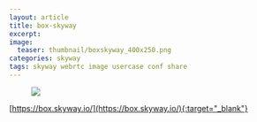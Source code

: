 ```yaml
---
layout: article
title: box-skyway
excerpt: 
image:
  teaser: thumbnail/boxskyway_400x250.png
categories: skyway
tags: skyway webrtc image usercase conf share
---
```


<figure>
	<a href="" target="_blank"><img src="{{ site.url | replace_first: 'http://', '//' | replace_first: 'https://', '//' }}{{ site.baseurl }}/images/pages/box-skyway.png"></a>
</figure>

[https://box.skyway.io/](https://box.skyway.io/){:target="_blank"}
